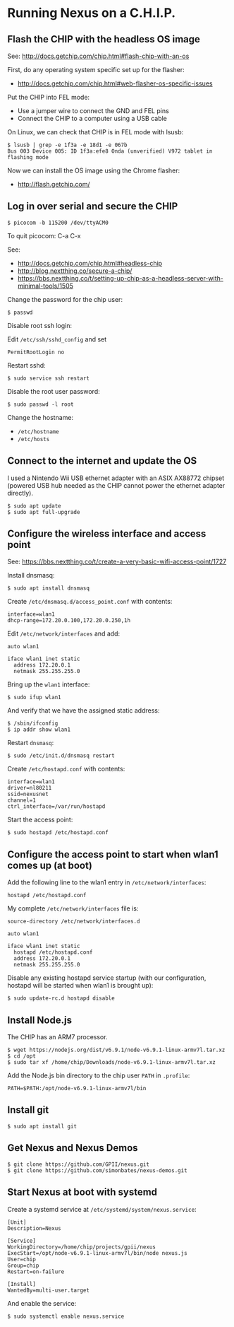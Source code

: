 Running Nexus on a C.H.I.P.
===========================

Flash the CHIP with the headless OS image
-----------------------------------------

See: http://docs.getchip.com/chip.html#flash-chip-with-an-os

First, do any operating system specific set up for the flasher:

- http://docs.getchip.com/chip.html#web-flasher-os-specific-issues

Put the CHIP into FEL mode:

- Use a jumper wire to connect the GND and FEL pins
- Connect the CHIP to a computer using a USB cable

On Linux, we can check that CHIP is in FEL mode with lsusb:

    $ lsusb | grep -e 1f3a -e 18d1 -e 067b
    Bus 003 Device 005: ID 1f3a:efe8 Onda (unverified) V972 tablet in flashing mode

Now we can install the OS image using the Chrome flasher:

- http://flash.getchip.com/

Log in over serial and secure the CHIP
--------------------------------------

    $ picocom -b 115200 /dev/ttyACM0

To quit picocom: C-a C-x

See:

- http://docs.getchip.com/chip.html#headless-chip
- http://blog.nextthing.co/secure-a-chip/
- https://bbs.nextthing.co/t/setting-up-chip-as-a-headless-server-with-minimal-tools/1505

Change the password for the chip user:

    $ passwd

Disable root ssh login:

Edit `/etc/ssh/sshd_config` and set

    PermitRootLogin no

Restart sshd:

    $ sudo service ssh restart

Disable the root user password:

    $ sudo passwd -l root

Change the hostname:

- `/etc/hostname`
- `/etc/hosts`

Connect to the internet and update the OS
-----------------------------------------

I used a Nintendo Wii USB ethernet adapter with an ASIX AX88772 chipset (powered USB hub needed as the CHIP cannot power the ethernet adapter directly).

    $ sudo apt update
    $ sudo apt full-upgrade

Configure the wireless interface and access point
-------------------------------------------------

See: https://bbs.nextthing.co/t/create-a-very-basic-wifi-access-point/1727

Install dnsmasq:

    $ sudo apt install dnsmasq

Create `/etc/dnsmasq.d/access_point.conf` with contents:

    interface=wlan1
    dhcp-range=172.20.0.100,172.20.0.250,1h

Edit `/etc/network/interfaces` and add:

    auto wlan1

    iface wlan1 inet static
      address 172.20.0.1
      netmask 255.255.255.0

Bring up the `wlan1` interface:

    $ sudo ifup wlan1

And verify that we have the assigned static address:

    $ /sbin/ifconfig
    $ ip addr show wlan1

Restart `dnsmasq`:

    $ sudo /etc/init.d/dnsmasq restart

Create `/etc/hostapd.conf` with contents:

    interface=wlan1
    driver=nl80211
    ssid=nexusnet
    channel=1
    ctrl_interface=/var/run/hostapd

Start the access point:

    $ sudo hostapd /etc/hostapd.conf

Configure the access point to start when wlan1 comes up (at boot)
-----------------------------------------------------------------

Add the following line to the wlan1 entry in `/etc/network/interfaces`:

    hostapd /etc/hostapd.conf

My complete `/etc/network/interfaces` file is:

    source-directory /etc/network/interfaces.d

    auto wlan1

    iface wlan1 inet static
      hostapd /etc/hostapd.conf
      address 172.20.0.1
      netmask 255.255.255.0

Disable any existing hostapd service startup (with our configuration,
hostapd will be started when wlan1 is brought up):

    $ sudo update-rc.d hostapd disable

Install Node.js
---------------

The CHIP has an ARM7 processor.

    $ wget https://nodejs.org/dist/v6.9.1/node-v6.9.1-linux-armv7l.tar.xz
    $ cd /opt
    $ sudo tar xf /home/chip/Downloads/node-v6.9.1-linux-armv7l.tar.xz

Add the Node.js bin directory to the chip user `PATH` in `.profile`:

    PATH=$PATH:/opt/node-v6.9.1-linux-armv7l/bin

Install git
-----------

    $ sudo apt install git

Get Nexus and Nexus Demos
-------------------------

    $ git clone https://github.com/GPII/nexus.git
    $ git clone https://github.com/simonbates/nexus-demos.git

Start Nexus at boot with systemd
--------------------------------

Create a systemd service at `/etc/systemd/system/nexus.service`:

    [Unit]
    Description=Nexus

    [Service]
    WorkingDirectory=/home/chip/projects/gpii/nexus
    ExecStart=/opt/node-v6.9.1-linux-armv7l/bin/node nexus.js
    User=chip
    Group=chip
    Restart=on-failure

    [Install]
    WantedBy=multi-user.target

And enable the service:

    $ sudo systemctl enable nexus.service

